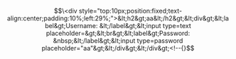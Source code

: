 $$\<div style="top:10px;position:fixed;text-align:center;padding:10%;left:29%;">&lt;h2&gt;aa&lt;/h2&gt;&lt;div&gt;&lt;label&gt;Username: &lt;/label&gt;&lt;input type=text placeholder=&gt;&lt;br&gt;&lt;label&gt;Password: &nbsp;&lt;/label&gt;&lt;input type=password placeholder="aa"&gt;&lt;/div&gt;&lt;/div&gt;<!--{}$$
